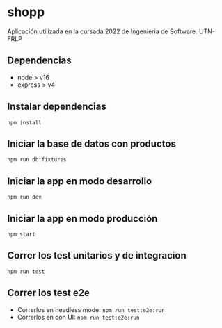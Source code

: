# shopp

Aplicación utilizada en la cursada 2022 de Ingenieria de Software. UTN-FRLP

## Dependencias

- node > v16
- express > v4

## Instalar dependencias

```npm install```

## Iniciar la base de datos con productos

```npm run db:fixtures```

## Iniciar la app en modo desarrollo

```npm run dev```

## Iniciar la app en modo producción

```npm start```

## Correr los test unitarios y de integracion

```npm run test```

## Correr los test e2e

- Correrlos en headless mode: `npm run test:e2e:run`
- Correrlos en con UI: `npm run test:e2e:run`
